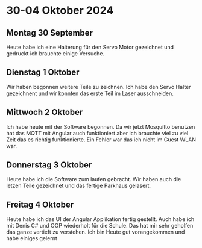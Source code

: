# 30-04 Oktober 2024

## Montag 30 September 

Heute habe ich eine Halterung für den Servo Motor gezeichnet und gedruckt ich brauchte einige Versuche. 

## Dienstag 1 Oktober 

Wir haben begonnen weitere Teile zu zeichnen. Ich habe den Servo Halter gezeichnent und wir konnten das erste Teil im Laser ausschneiden.

## Mittwoch 2 Oktober  

Ich habe heute mit der Software begonnen. Da wir jetzt Mosquitto benutzen hat das MQTT mit Angular auch funktioniert aber ich brauchte viel zu viel Zeit das es richtig funktionierte. Ein Fehler war das ich nicht im Guest WLAN war.

## Donnerstag 3 Oktober 

Heute habe ich die Software zum laufen gebracht. Wir haben auch die letzen Teile gezeichnet und das fertige Parkhaus gelasert. 

## Freitag 4 Oktober 

Heute habe ich das UI der Angular Applikation fertig gestellt. Auch habe ich mit Denis C# und OOP wiederholt für die Schule. Das hat mir sehr geholfen das ganze vertieft zu verstehen. Ich bin Heute gut vorangekommen und habe einiges gelernt